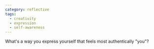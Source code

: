 ```yaml
---
category: reflective
tags:
  - creativity
  - expression
  - self-awareness
---
```


What's a way you express yourself that feels most authentically "you"?
